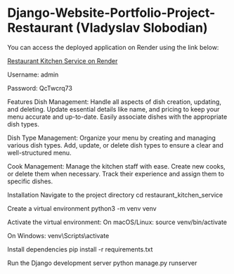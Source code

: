 # Django-Website-Portfolio-Project-Restaurant (Vladyslav Slobodian)


You can access the deployed application on Render using the link below:

[Restaurant Kitchen Service on Render](https://restaurant-kitchen-service-u970.onrender.com)

Username: admin

Password: QcTwcrq73

Features
Dish Management: Handle all aspects of dish creation, updating, and deleting. Update essential details like name, and pricing to keep your menu accurate and up-to-date. Easily associate dishes with the appropriate dish types.

Dish Type Management: Organize your menu by creating and managing various dish types. Add, update, or delete dish types to ensure a clear and well-structured menu.

Cook Management: Manage the kitchen staff with ease. Create new cooks, or delete them when necessary. Track their experience and assign them to specific dishes.

Installation
Navigate to the project directory
cd restaurant_kitchen_service

Create a virtual environment
python3 -m venv venv

Activate the virtual environment:
On macOS/Linux:
source venv/bin/activate

On Windows:
venv\Scripts\activate

Install dependencies
pip install -r requirements.txt

Run the Django development server
python manage.py runserver

